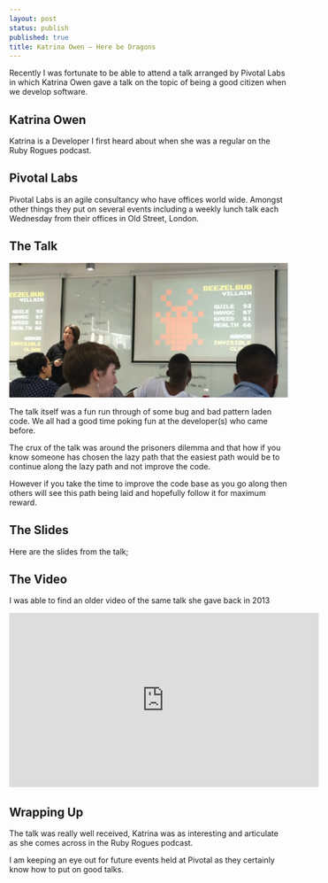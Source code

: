 ```yaml
---
layout: post
status: publish
published: true
title: Katrina Owen – Here be Dragons
---
```


Recently I was fortunate to be able to attend a talk arranged by Pivotal Labs in which Katrina Owen gave a talk on the topic of being a good citizen when we develop software. 

## Katrina Owen

Katrina is a Developer I first heard about when she was a regular on the Ruby Rogues podcast.

## Pivotal Labs

Pivotal Labs is an agile consultancy who have offices world wide. Amongst other things they put on several events including a weekly lunch talk each Wednesday from their offices in Old Street, London. 

## The Talk

![Katrina Owen – Here be dragons](/img/katrina-owen.jpg)

The talk itself was a fun run through of some bug and bad pattern laden code. We all had a good time poking fun at the developer(s) who came before. 

The crux of the talk was around the prisoners dilemma and that how if you know someone has chosen the lazy path that the easiest path would be to continue along the lazy path and not improve the code. 

However if you take the time to improve the code base as you go along then others will see this path being laid and hopefully follow it for maximum reward. 

## The Slides

Here are the slides from the talk;

<script async class="speakerdeck-embed"
data-id="26e2926002350131404e72a9b0029d16" data-ratio="1.33333333333333"
src="//speakerdeck.com/assets/embed.js"></script>

## The Video

I was able to find an older video of the same talk she gave back in 2013

<iframe width="560" height="315" src="https://www.youtube.com/embed/QAUHYzC9kFM"
frameborder="0" allowfullscreen></iframe>

## Wrapping Up

The talk was really well received, Katrina was as interesting and articulate as she comes across in the Ruby Rogues podcast. 

I am keeping an eye out for future events held at Pivotal as they certainly know how to put on good talks.
